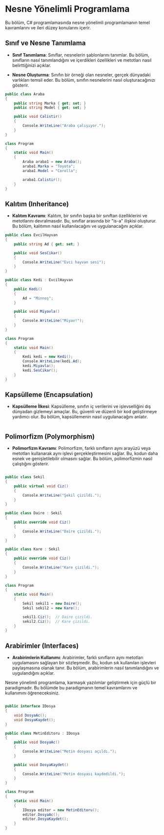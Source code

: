 # Nesne Yönelimli Programlama

Bu bölüm, C# programlamasında nesne yönelimli programlamanın temel kavramlarını ve ileri düzey konularını içerir.

## Sınıf ve Nesne Tanımlama

- **Sınıf Tanımlama**: Sınıflar, nesnelerin şablonlarını tanımlar. Bu bölüm, sınıfların nasıl tanımlandığını ve içerdikleri özellikleri ve metotları nasıl belirttiğinizi açıklar.

- **Nesne Oluşturma**: Sınıfın bir örneği olan nesneler, gerçek dünyadaki varlıkları temsil eder. Bu bölüm, sınıfın nesnelerini nasıl oluşturacağınızı gösterir.


```csharp
public class Araba
{
    public string Marka { get; set; }
    public string Model { get; set; }

    public void Calistir()
    {
        Console.WriteLine("Araba çalışıyor.");
    }
}

class Program
{
    static void Main()
    {
        Araba araba1 = new Araba();
        araba1.Marka = "Toyota";
        araba1.Model = "Corolla";

        araba1.Calistir();
    }
}

```

## Kalıtım (Inheritance)

- **Kalıtım Kavramı**: Kalıtım, bir sınıfın başka bir sınıftan özelliklerini ve metotlarını devralmasıdır. Bu, sınıflar arasında bir "is-a" ilişkisi oluşturur. Bu bölüm, kalıtımın nasıl kullanılacağını ve uygulanacağını açıklar.

```csharp
public class EvcilHayvan
{
    public string Ad { get; set; }

    public void SesCikar()
    {
        Console.WriteLine("Evci hayvan sesi");
    }
}

public class Kedi : EvcilHayvan
{
    public Kedi()
    {
        Ad = "Minnoş";
    }

    public void Miyavla()
    {
        Console.WriteLine("Miyav!");
    }
}

class Program
{
    static void Main()
    {
        Kedi kedi = new Kedi();
        Console.WriteLine(kedi.Ad);
        kedi.Miyavla();
        kedi.SesCikar();
    }
}
```


## Kapsülleme (Encapsulation)

- **Kapsülleme İlkesi**: Kapsülleme, sınıfın iç verilerini ve işlevselliğini dış dünyadan gizlemeyi amaçlar. Bu, güvenli ve düzenli bir kod geliştirmeye yardımcı olur. Bu bölüm, kapsüllemenin nasıl uygulanacağını anlatır.

```csharp

```


## Polimorfizm (Polymorphism)

- **Polimorfizm Kavramı**: Polimorfizm, farklı sınıfların aynı arayüzü veya metotları kullanarak aynı işlevi gerçekleştirmesini sağlar. Bu, kodun daha esnek ve genişletilebilir olmasını sağlar. Bu bölüm, polimorfizmin nasıl çalıştığını gösterir.


```csharp

public class Sekil
{
    public virtual void Ciz()
    {
        Console.WriteLine("Şekil çizildi.");
    }
}

public class Daire : Sekil
{
    public override void Ciz()
    {
        Console.WriteLine("Daire çizildi.");
    }
}

public class Kare : Sekil
{
    public override void Ciz()
    {
        Console.WriteLine("Kare çizildi.");
    }
}

class Program
{
    static void Main()
    {
        Sekil sekil1 = new Daire();
        Sekil sekil2 = new Kare();

        sekil1.Ciz();  // Daire çizildi.
        sekil2.Ciz();  // Kare çizildi.
    }
}

```


## Arabirimler (Interfaces)

- **Arabirimlerin Kullanımı**: Arabirimler, farklı sınıfların aynı metotları uygulamasını sağlayan bir sözleşmedir. Bu, kodun sık kullanılan işlevleri paylaşmasına olanak tanır. Bu bölüm, arabirimlerin nasıl tanımlandığını ve uygulandığını açıklar.

Nesne yönelimli programlama, karmaşık yazılımlar geliştirmek için güçlü bir paradigmadır. Bu bölümde bu paradigmanın temel kavramlarını ve kullanımını öğreneceksiniz.

```csharp

public interface IDosya
{
    void DosyaAc();
    void DosyaKaydet();
}

public class MetinEditoru : IDosya
{
    public void DosyaAc()
    {
        Console.WriteLine("Metin dosyası açıldı.");
    }

    public void DosyaKaydet()
    {
        Console.WriteLine("Metin dosyası kaydedildi.");
    }
}

class Program
{
    static void Main()
    {
        IDosya editor = new MetinEditoru();
        editor.DosyaAc();
        editor.DosyaKaydet();
    }
}


```